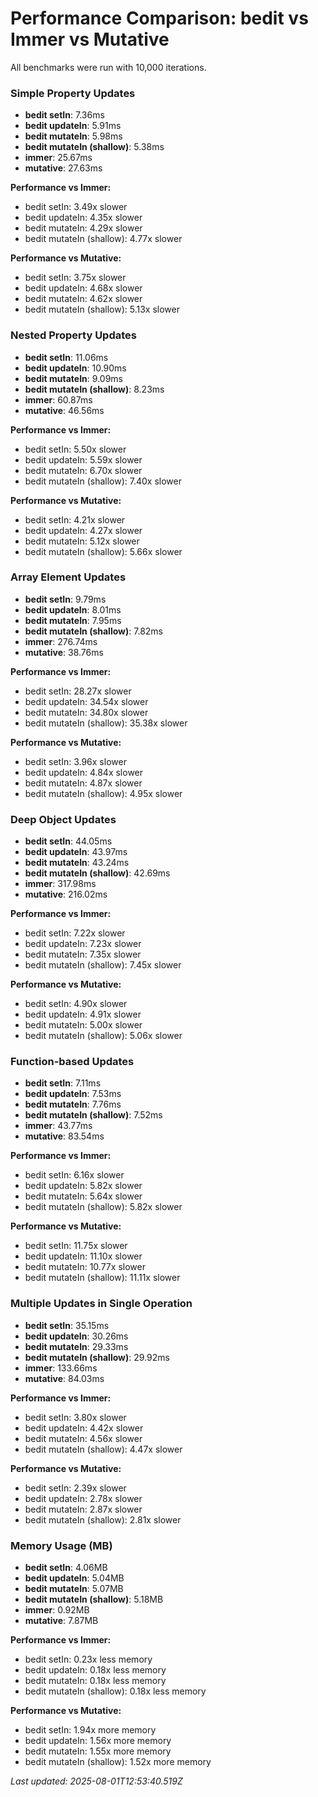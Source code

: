# Performance Comparison: bedit vs Immer vs Mutative

All benchmarks were run with 10,000 iterations.

### Simple Property Updates

- **bedit setIn**: 7.36ms
- **bedit updateIn**: 5.91ms
- **bedit mutateIn**: 5.98ms
- **bedit mutateIn (shallow)**: 5.38ms
- **immer**: 25.67ms
- **mutative**: 27.63ms

**Performance vs Immer:**
- bedit setIn: 3.49x slower
- bedit updateIn: 4.35x slower
- bedit mutateIn: 4.29x slower
- bedit mutateIn (shallow): 4.77x slower

**Performance vs Mutative:**
- bedit setIn: 3.75x slower
- bedit updateIn: 4.68x slower
- bedit mutateIn: 4.62x slower
- bedit mutateIn (shallow): 5.13x slower

### Nested Property Updates

- **bedit setIn**: 11.06ms
- **bedit updateIn**: 10.90ms
- **bedit mutateIn**: 9.09ms
- **bedit mutateIn (shallow)**: 8.23ms
- **immer**: 60.87ms
- **mutative**: 46.56ms

**Performance vs Immer:**
- bedit setIn: 5.50x slower
- bedit updateIn: 5.59x slower
- bedit mutateIn: 6.70x slower
- bedit mutateIn (shallow): 7.40x slower

**Performance vs Mutative:**
- bedit setIn: 4.21x slower
- bedit updateIn: 4.27x slower
- bedit mutateIn: 5.12x slower
- bedit mutateIn (shallow): 5.66x slower

### Array Element Updates

- **bedit setIn**: 9.79ms
- **bedit updateIn**: 8.01ms
- **bedit mutateIn**: 7.95ms
- **bedit mutateIn (shallow)**: 7.82ms
- **immer**: 276.74ms
- **mutative**: 38.76ms

**Performance vs Immer:**
- bedit setIn: 28.27x slower
- bedit updateIn: 34.54x slower
- bedit mutateIn: 34.80x slower
- bedit mutateIn (shallow): 35.38x slower

**Performance vs Mutative:**
- bedit setIn: 3.96x slower
- bedit updateIn: 4.84x slower
- bedit mutateIn: 4.87x slower
- bedit mutateIn (shallow): 4.95x slower

### Deep Object Updates

- **bedit setIn**: 44.05ms
- **bedit updateIn**: 43.97ms
- **bedit mutateIn**: 43.24ms
- **bedit mutateIn (shallow)**: 42.69ms
- **immer**: 317.98ms
- **mutative**: 216.02ms

**Performance vs Immer:**
- bedit setIn: 7.22x slower
- bedit updateIn: 7.23x slower
- bedit mutateIn: 7.35x slower
- bedit mutateIn (shallow): 7.45x slower

**Performance vs Mutative:**
- bedit setIn: 4.90x slower
- bedit updateIn: 4.91x slower
- bedit mutateIn: 5.00x slower
- bedit mutateIn (shallow): 5.06x slower

### Function-based Updates

- **bedit setIn**: 7.11ms
- **bedit updateIn**: 7.53ms
- **bedit mutateIn**: 7.76ms
- **bedit mutateIn (shallow)**: 7.52ms
- **immer**: 43.77ms
- **mutative**: 83.54ms

**Performance vs Immer:**
- bedit setIn: 6.16x slower
- bedit updateIn: 5.82x slower
- bedit mutateIn: 5.64x slower
- bedit mutateIn (shallow): 5.82x slower

**Performance vs Mutative:**
- bedit setIn: 11.75x slower
- bedit updateIn: 11.10x slower
- bedit mutateIn: 10.77x slower
- bedit mutateIn (shallow): 11.11x slower

### Multiple Updates in Single Operation

- **bedit setIn**: 35.15ms
- **bedit updateIn**: 30.26ms
- **bedit mutateIn**: 29.33ms
- **bedit mutateIn (shallow)**: 29.92ms
- **immer**: 133.66ms
- **mutative**: 84.03ms

**Performance vs Immer:**
- bedit setIn: 3.80x slower
- bedit updateIn: 4.42x slower
- bedit mutateIn: 4.56x slower
- bedit mutateIn (shallow): 4.47x slower

**Performance vs Mutative:**
- bedit setIn: 2.39x slower
- bedit updateIn: 2.78x slower
- bedit mutateIn: 2.87x slower
- bedit mutateIn (shallow): 2.81x slower

### Memory Usage (MB)

- **bedit setIn**: 4.06MB
- **bedit updateIn**: 5.04MB
- **bedit mutateIn**: 5.07MB
- **bedit mutateIn (shallow)**: 5.18MB
- **immer**: 0.92MB
- **mutative**: 7.87MB

**Performance vs Immer:**
- bedit setIn: 0.23x less memory
- bedit updateIn: 0.18x less memory
- bedit mutateIn: 0.18x less memory
- bedit mutateIn (shallow): 0.18x less memory

**Performance vs Mutative:**
- bedit setIn: 1.94x more memory
- bedit updateIn: 1.56x more memory
- bedit mutateIn: 1.55x more memory
- bedit mutateIn (shallow): 1.52x more memory



*Last updated: 2025-08-01T12:53:40.519Z*
